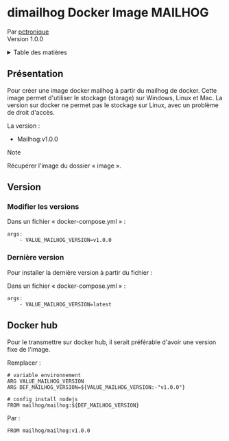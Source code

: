 # dimailhog Docker Image MAILHOG
Par [pctronique](https://pctronique.fr/) <br />
Version 1.0.0

<details>
  <summary>Table des matières</summary>
  <ol>
    <li><a href="#Présentation">Présentation</a></li>
    <li>
        <a href="#Import-SGBD">Import SGBD</a>
        <ul>
            <li><a href="#Avec-docker-compose">Avec docker compose</a></li>
            <li><a href="#En-ligne-de-commande">En ligne de commande</a></li>
        </ul>
    </li>
    <li>
        <a href="#Version">Version</a>
        <ul>
            <li><a href="#Modifier-les-versions">Modifier les versions</a></li>
            <li><a href="#Dernière-version">Dernière version</a></li>
        </ul>
    </li>
    <li><a href="#Docker-hub">Docker hub</a></li>
  </ol>
</details>

## Présentation

Pour créer une image docker mailhog à partir du mailhog de docker.
Cette image permet d'utiliser le stockage (storage) sur Windows, Linux et Mac.
La version sur docker ne permet pas le stockage sur Linux, avec un problème de droit d'accès.

La version :
<ul>
  <li>Mailhog:v1.0.0</li>
</ul>

> [!NOTE]
> Récupérer l'image du dossier « image ».

## Version

### Modifier les versions

Dans un fichier « docker-compose.yml » :

```
args:
    - VALUE_MAILHOG_VERSION=v1.0.0
```

### Dernière version

Pour installer la dernière version à partir du fichier :

Dans un fichier « docker-compose.yml » :

```
args:
    - VALUE_MAILHOG_VERSION=latest
```

## Docker hub

Pour le transmettre sur docker hub, il serait préférable d'avoir une version fixe de l'image.

Remplacer :
```
# variable environnement
ARG VALUE_MAILHOG_VERSION
ARG DEF_MAILHOG_VERSION=${VALUE_MAILHOG_VERSION:-"v1.0.0"}

# config install nodejs
FROM mailhog/mailhog:${DEF_MAILHOG_VERSION}
```

Par :
```
FROM mailhog/mailhog:v1.0.0
```
